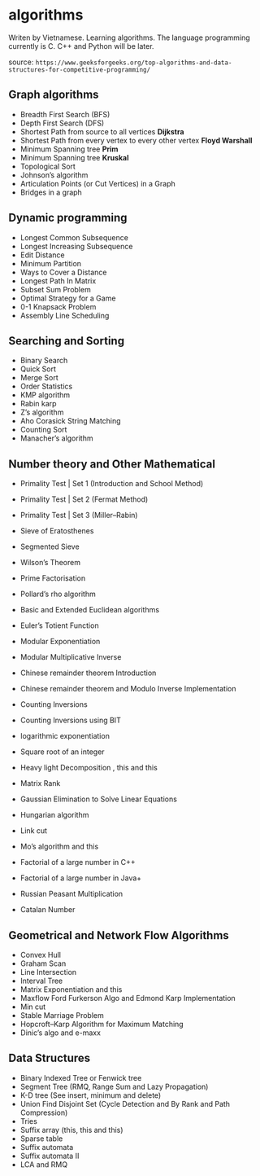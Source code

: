 # algorithms
Writen by Vietnamese. Learning algorithms. The language programming currently is C. C++ and Python will be later.

source: `https://www.geeksforgeeks.org/top-algorithms-and-data-structures-for-competitive-programming/`

## Graph algorithms
 - Breadth First Search (BFS)
 - Depth First Search (DFS)
 - Shortest Path from source to all vertices **Dijkstra**
 - Shortest Path from every vertex to every other vertex **Floyd Warshall**
 - Minimum Spanning tree **Prim**
 - Minimum Spanning tree **Kruskal**
 - Topological Sort
 - Johnson’s algorithm
 - Articulation Points (or Cut Vertices) in a Graph
 - Bridges in a graph

## Dynamic programming
 - Longest Common Subsequence
 - Longest Increasing Subsequence
 - Edit Distance
 - Minimum Partition
 - Ways to Cover a Distance
 - Longest Path In Matrix
 - Subset Sum Problem
 - Optimal Strategy for a Game
 - 0-1 Knapsack Problem
 - Assembly Line Scheduling

## Searching and Sorting
 - Binary Search
 - Quick Sort
 - Merge Sort
 - Order Statistics
 - KMP algorithm
 - Rabin karp
 - Z’s algorithm
 - Aho Corasick String Matching
 - Counting Sort
 - Manacher’s algorithm

## Number theory and Other Mathematical
 - Primality Test | Set 1 (Introduction and School Method)
 - Primality Test | Set 2 (Fermat Method)
 - Primality Test | Set 3 (Miller–Rabin)
 - Sieve of Eratosthenes
 - Segmented Sieve
 - Wilson’s Theorem
 - Prime Factorisation
 - Pollard’s rho algorithm

 - Basic and Extended Euclidean algorithms
 - Euler’s Totient Function
 - Modular Exponentiation
 - Modular Multiplicative Inverse
 - Chinese remainder theorem Introduction
 - Chinese remainder theorem and Modulo Inverse Implementation

 - Counting Inversions
 - Counting Inversions using BIT
 - logarithmic exponentiation
 - Square root of an integer
 - Heavy light Decomposition , this and this
 - Matrix Rank
 - Gaussian Elimination to Solve Linear Equations
 - Hungarian algorithm
 - Link cut
 - Mo’s algorithm and this
 - Factorial of a large number in C++
 - Factorial of a large number in Java+
 - Russian Peasant Multiplication
 - Catalan Number

## Geometrical and Network Flow Algorithms
 - Convex Hull
 - Graham Scan
 - Line Intersection
 - Interval Tree
 - Matrix Exponentiation and this
 - Maxflow Ford Furkerson Algo and Edmond Karp Implementation
 - Min cut
 - Stable Marriage Problem
 - Hopcroft–Karp Algorithm for Maximum Matching
 - Dinic’s algo and e-maxx

## Data Structures
 - Binary Indexed Tree or Fenwick tree
 - Segment Tree (RMQ, Range Sum and Lazy Propagation)
 - K-D tree (See insert, minimum and delete)
 - Union Find Disjoint Set (Cycle Detection and By Rank and Path Compression)
 - Tries
 - Suffix array (this, this and this)
 - Sparse table
 - Suffix automata
 - Suffix automata II
 - LCA and RMQ

